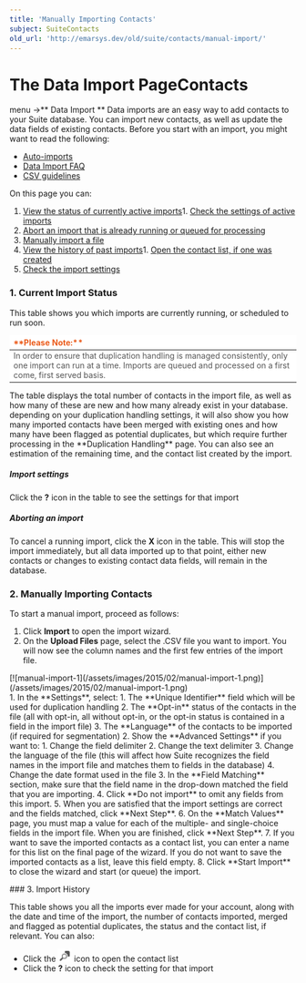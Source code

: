 ```yaml
---
title: 'Manually Importing Contacts'
subject: SuiteContacts
old_url: 'http://emarsys.dev/old/suite/contacts/manual-import/'
---
```


The Data Import Page**Contacts**
================================

 menu ->** Data Import ** Data imports are an easy way to add contacts to your Suite database. You can import new contacts, as well as update the data fields of existing contacts. Before you start with an import, you might want to read the following:

- [Auto-imports](/SuiteContacts/auto-imports.md "Auto-Imports")
- [Data Import FAQ](/SuiteContacts/import-faq.md "Data Import FAQ")
- [CSV guidelines](/DataManagement%20@zh-hans/csv-files.md "CSV Guidelines")

 On this page you can:

1. [View the status of currently active imports](#current-imports)1. [Check the settings of active imports](#check-settings)
2. [Abort an import that is already running or queued for processing](#abort-import)
2. [Manually import a file](#manual-import)
3. [View the history of past imports](#import-history)1. [Open the contact list, if one was created](#check-list)
2. [Check the import settings](#check-settings2)

### <a name="current-imports"></a>

### 1. Current Import Status

 This table shows you which imports are currently running, or scheduled to run soon.

<table border="0" cellpadding="1" class="wikitable" style="width: 100%;border-width: 0px;border-style: solid"><thead><tr><th style="text-align: left;border-color: #fff;background-color: #fff;color: #eb5a19">**Please Note:**</th> </tr></thead><tbody><tr><td style="text-align: left;border-color: #fff;background-color: #fff;color: #555555">In order to ensure that duplication handling is managed consistently, only one import can run at a time. Imports are queued and processed on a first come, first served basis.</td></tr></tbody></table> The table displays the total number of contacts in the import file, as well as how many of these are new and how many already exist in your database. depending on your duplication handling settings, it will also show you how many imported contacts have been merged with existing ones and how many have been flagged as potential duplicates, but which require further processing in the **Duplication Handling** page. You can also see an estimation of the remaining time, and the contact list created by the import. <a name="check-settings"></a>

##### Import settings

 Click the **?** icon in the table to see the settings for that import <a name="abort-import"></a>

##### Aborting an import

 To cancel a running import, click the **X** icon in the table. This will stop the import immediately, but all data imported up to that point, either new contacts or changes to existing contact data fields, will remain in the database. <a name="manual-import"></a>

### 2. Manually Importing Contacts

 To start a manual import, proceed as follows:

1. Click **Import** to open the import wizard.
2. On the **Upload Files** page, select the .CSV file you want to import. You will now see the column names and the first few entries of the import file.


<div class="row">[![manual-import-1](/assets/images/2015/02/manual-import-1.png)](/assets/images/2015/02/manual-import-1.png)</div>1. In the **Settings**, select: 1. The **Unique Identifier** field which will be used for duplication handling
2. The **Opt-in** status of the contacts in the file (all with opt-in, all without opt-in, or the opt-in status is contained in a field in the import file)
3. The **Language** of the contacts to be imported (if required for segmentation)
2. Show the **Advanced Settings** if you want to: 1. Change the field delimiter
2. Change the text delimiter
3. Change the language of the file (this will affect how Suite recognizes the field names in the import file and matches them to fields in the database)
4. Change the date format used in the file
3. In the **Field Matching** section, make sure that the field name in the drop-down matched the field that you are importing.
4. Click **Do not import** to omit any fields from this import.
5. When you are satisfied that the import settings are correct and the fields matched, click **Next Step**.
6. On the **Match Values** page, you must map a value for each of the multiple- and single-choice fields in the import file. When you are finished, click **Next Step**.
7. If you want to save the imported contacts as a contact list, you can enter a name for this list on the final page of the wizard. If you do not want to save the imported contacts as a list, leave this field empty.
8. Click **Start Import** to close the wizard and start (or queue) the import.
 
<a name="import-history"></a>### 3. Import History

 This table shows you all the imports ever made for your account, along with the date and time of the import, the number of contacts imported, merged and flagged as potential duplicates, the status and the contact list, if relevant. You can also:

- <a name="check-list"></a>Click the [![](/assets/images/2015/02/view_details_icon.png)](/assets/images/2015/02/view_details_icon.png) icon to open the contact list
- <a name="check-settings2"></a>Click the **?** icon to check the setting for that import